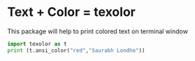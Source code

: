 # Text + Color = texolor

This package will help to print colored text on terminal window

```python
import texolor as t
print (t.ansi_color("red","Saurabh Londhe"))
``` 

